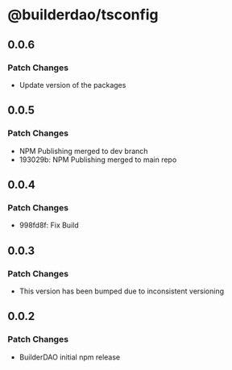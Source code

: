 # @builderdao/tsconfig

## 0.0.6

### Patch Changes

- Update version of the packages

## 0.0.5

### Patch Changes

- NPM Publishing merged to dev branch
- 193029b: NPM Publishing merged to main repo

## 0.0.4

### Patch Changes

- 998fd8f: Fix Build

## 0.0.3

### Patch Changes

- This version has been bumped due to inconsistent versioning

## 0.0.2

### Patch Changes

- BuilderDAO initial npm release
